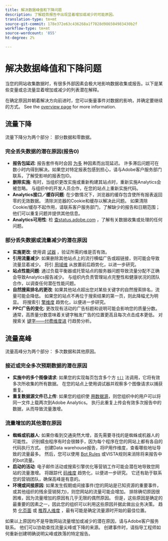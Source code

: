 ```yaml
---
title: 解决数据峰值和下降问题
description: 了解趋势报告中出现显着增加或减少的可能原因。
translation-type: tm+mt
source-git-commit: 178e372e63c436268a1f7028d986504983430b2f
workflow-type: tm+mt
source-wordcount: '855'
ht-degree: 2%

---
```



# 解决数据峰值和下降问题

当您的网站收集数据时，有很多外部因素会极大地影响数据收集或报告。以下是某些变量或总流量显着增加或减少的列表潜在解释。

在确定原因并朝着解决方向前进时，您可以衡量事件对数据的影响，并确定要继续的方式。 See the [overview page](overview.md) for more information.

## 流量下降

流量下降分为两个部分： 部分数据和零数据。

### 完全丢失数据的潜在原因(报告0)

* **报告包延迟**: 报告套件有时会因 [为多](../latency.md) 种因素而出现延迟。 许多滞后问题可在数小时内得到解决。如果您对特定报表包感到担心，请与Adobe客户服务部门联系，了解受影响的报表包ID。
* **删除实施**: 有时，当组织更改实施或重新构建其站点时，重新实施Analytics会被忽略。 与组织中的开发人员合作，在您的站点上重新实施代码。
* **Analytics接口／缓存问题**: 在少数情况下，浏览器的缓存包含使所有报表返回零的无效数据。 清除浏览器的Cookie和缓存以解决此问题。 如果清除Cookie/缓存不起作用，请联系客户服务部门，了解缺少的报告和日期范围； 他们可以重复问题并提供其他信息。
* **Analytics可用性**: 检 [查status.adobe.com](https://status.adobe.com/products/1173/) ，了解有关数据收集或处理的任何问题。

### 部分丢失数据或流量减少的潜在原因

* **实施更改**: 使用调 [试器](/help/implement/validate/debugger.md) ，验证所需的维是否有效。
* **引用流量减少**: 如果删除其他站点上的流行横幅广告或超链接，则可能会导致流量显着减少。 将引 [用域维](/help/components/dimensions/referring-domain.md) 从放置前后趋势化，以进一步研究。
* **站点性能问题**: 通过负载平衡器或托管站点的服务器问题导致流量分配不正确会导致Analytics报告减少。 与组织内负责管理站点完整性和健康状况的团队合作，以调查任何潜在性能问题。
* **自然搜索排名的更改**: 如果其他站点超出您对某些关键字的自然搜索排名，流量可能会降低。 如果您的站点不再位于搜索结果的第一页，则此降幅尤为明显。 将搜索引 [擎维度](/help/components/dimensions/search-engine.md) 趋势化，以便进一步研究。
* **PPC广告的变化**: 更改现有活动的广告标题和说明可能会影响您的质量分数。 通常，高质量分数意味着关键字触发广告的位置更高且每次点击成本更低。 对搜索关 [键字——付费维度进](/help/components/dimensions/search-keyword.md) 行趋势分析。

## 流量高峰

流量高峰分为两个部分： 多次数据和其他原因。

### 接近或完全多次预期数据的潜在原因

* **实施中的多个图像请求**: 如果您的实现每页包含多个方 [`t()`](/help/implement/vars/functions/t-method.md) 法调用，它将有效多次所收集的所有数据。 在您的站点上使用调试器并观察多个图像请求以捕获重复。
* **重复数据源文件已上传**: 如果您的组织使 [用数据源](/help/import/c-data-sources/datasrc-home.md)，则您组织中的用户可以将同一文件上载两次到Adobe Analytics。 执行此重复上传会有效多次报告中的数据，从而导致流量激增。

### 流量增加的其他潜在原因

* **蜘蛛或机器人**: 如果你看到交通突然大增，首先需要寻找的是蜘蛛或机器人的可能性。 识别蠕虫程序有时会很棘手，因为每个程序在您的网站上都有各自的代码执行方式。 创建Data warehouse报告，将IP用作维度，查看哪些地址导致的流量最多。 然后，您可以使用 [Bot Rules](/help/admin/admin/bot-removal/bot-rules.md) 或VISTA规则来消除将来报告中的bot流量。
* **启动的活动**: 电子邮件活动或搜索引擎优化等营销工作可能会潜在地导致您网站的流量激增。 将跟踪代 [码维度](/help/components/dimensions/tracking-code.md) 趋势化，以便进一步研究。 它还有助于联系您的营销团队，确保高峰是有意的。
* **环境或间接原因**: 如果发生假期或间接事件(您的网站是已知资源的重要事件，或其他组织的残余营销努力)，则您网站的流量可能会增加。 排除确切原因很困难，因为流量增加的原因有几乎无限的偶然原因。 但是，这些原因是确定的最重要的因素之一，因此您的组织可以利用这些原因并据此做出业务决策。 趋势 [化页面](/help/components/dimensions/page.md) 或 [推荐人维度](/help/components/dimensions/referrer.md) ，最有可能是确定流量源时开始的最佳位置。

如果以上原因均不是导致网站流量增加或减少的潜在原因，请与Adobe客户服务联系。 他们可以协助查找流量尖峰或下降的来源。 创建事件时，请指导工程师如何重新创建明确说明尖峰或跌落的特定报告。
